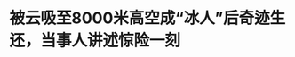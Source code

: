 <!DOCTYPE html>
<html lang="zh-CN">

<head>
    
<title>被云吸至8000米高空成“冰人”后奇迹生还，当事人讲述惊险一刻_腾讯新闻</title>
<meta name="keywords" content="滑翔伞,冰人,智协飞,对流云,北京,甘肃">
<meta name="description" content="央广网北京5月28日消息（总台记者柴世文 白杰戈 景明）据中央广播电视总台中国之声报道，一位滑翔伞爱好者被气流抬升到八千米高空，在低至零下40摄氏度的缺氧环境下死里逃生的经历，这两天通过网络视频和社交媒体广泛传播，备受关注。55岁的当事人彭先生昨晚接受总台记者专访，介绍了自己从遇险到脱险的过程。 彭先生脱险后...">
<meta name="author" content="腾讯网">
<meta name="copyright" content="Copyright 1998 - 2025 Tencent. All Rights Reserved">
<meta property="og:type" content="news" />

<meta property="og:title" content="被云吸至8000米高空成“冰人”后奇迹生还，当事人讲述惊险一刻_腾讯新闻" />
<meta property="og:description" content="央广网北京5月28日消息（总台记者柴世文 白杰戈 景明）据中央广播电视总台中国之声报道，一位滑翔伞爱好者被气流抬升到八千米高空，在低至零下40摄氏度的缺氧环境下死里逃生的经历，这两天通过网络视频和社交媒体广泛传播，备受关注。55岁的当事人彭先生昨晚接受总台记者专访，介绍了自己从遇险到脱险的过程。 彭先生脱险后..." />
<meta property="og:url" content="https://news.qq.com/rain/a/20250528A04GMZ00" />
<meta property="og:image" content="https://inews.gtimg.com/news_ls/OXcWp1svei2f7p6fV8qURViG_IvI3oKTgEINeeuDayfecAA_640330/0" />
<meta property="article:author" content="央广网" />
<meta property="article:published_time" content="2025-05-28 12:30:07" />
<meta property="category" content="social" />

<meta name="baidu-site-verification" content="jJeIJ5X7pP" />
    <meta charset="utf-8" />
<meta http-equiv="X-UA-Compatible" content="IE=Edge" />
<meta name="viewport" content="width=device-width, initial-scale=1, shrink-to-fit=no" />
<link rel="dns-prefetch" href="mat1.gtimg.com">
<link rel="dns-prefetch" href="i.news.qq.com">
<link rel="shortcut icon" href="https://mat1.gtimg.com/qqcdn/qqindex2021/favicon.ico">
<script nomodule="true" src="https://mat1.gtimg.com/qqcdn/qqindex2021/common-static/20240515201444/core3-37-1.min.js"></script>
<script>
  try {
    if (!window.IntersectionObserver) {
      var observerScript = document.createElement('script');
      observerScript.src = "https://mat1.gtimg.com/qqcdn/qqindex2021/common-static/20241024141058/intersection-observer-polyfill.js";
      document.head.appendChild(observerScript);
    }
  } catch (error) {}
</script>

<script>
  try {
    if (!Element.prototype.scrollTo) {
      var scrollScript = document.createElement('script');
      scrollScript.src = "https://mat1.gtimg.com/qqcdn/qqindex2021/common-static/20241025153001/scroll-behavior-polyfill.js";
      document.head.appendChild(scrollScript);
    }
  } catch (error) {}
</script>
<script>
  try {
    if ('scrollRestoration' in window.history) {
      window.history.scrollRestoration = 'manual';
    }
    window.isPcClient = Boolean(window.electron) && (
      window.navigator.userAgent.indexOf('pc-client') > 0 ||
      window.navigator.userAgent.indexOf('TencentNews') > 0
    );
  } catch {}
</script>
<script>
  try {
    if (window.isPcClient) {
      var bodyStyle = document.createElement('style');
      bodyStyle.innerText = 'body{ zoom: 0.95 }';
      document.head.appendChild(bodyStyle);
    }
  } catch {}
</script>
<script>
  window.DATA = {"url":"https://view.inews.qq.com/a/20250528A04GMZ00","article_id":"20250528A04GMZ00","article_type":"0","title":"被云吸至8000米高空成“冰人”后奇迹生还，当事人讲述惊险一刻","desc":"央广网北京5月28日消息（总台记者柴世文 白杰戈 景明）据中央广播电视总台中国之声报道，一位滑翔伞爱好者被气流抬升到八千米高空，在低至零下40摄氏度的缺氧环境下死里逃生的经历，这两天通过网络视频和社交媒体广泛传播，备受关注。55岁的当事人彭先生昨晚接受总台记者专访，介绍了自己从遇险到脱险的过程。 彭先生脱险后...","iNewsRecommendLevel":1,"abstract":"央广网北京5月28日消息（总台记者柴世文 白杰戈 景明）据中央广播电视总台中国之声报道，一位滑翔伞爱好者被气流抬升到八千米高空，在低至零下40摄氏度的缺氧环境下死里逃生的经历，这两天通过网络视频和社交媒体广泛传播，备受关注。55岁的当事人彭先生昨晚接受总台记者专访，介绍了自己从遇险到脱险的过程。 彭先生脱险后...","catalog1":"social","ad_channel_sign":"news","introduction":"","media":"央广网","media_id":"17871979","pubtime":"2025-05-28 12:30:07","comment_id":"8415579450","political":0,"cmsId":"20250528A04GMZ00","cms_id":"20250528A04GMZ00","closeAllAd":0,"closeAllFavorite":false,"originContent":{"directory":{"ai_list":null,"enable":2,"list":null},"key_points_show":["55岁的滑翔伞爱好者彭先生在甘肃祁连山地区被气流抬升到8000米高空，经历了低至零下40摄氏度的缺氧环境。","彭先生在被“吸”进云层后，努力控制滑翔伞朝着伙伴在对讲机里提示的北方飞，最终成功冲出云层。","由于此次飞行没有事先申报，彭先生所属地的航协正在跟进调查。","专家表示，彭先生当时遭遇上升气流进入对流云，云中的上升气流很强，运动员和飞机一般不会进入。","目前，彭先生身体状态平稳，除面部和几根手指因受冻感觉肿胀麻木外，无其他不适。"],"text":"\u003cdiv class=\"rich_media_content\"\u003e\u003c!--VIDEO_0--\u003e\u003cp type=\"desc\" style=\"color: rgb(136, 136, 136); font-size: 13px; line-height: 14px; margin-bottom: 22px; margin-top: 8px; text-align: center\"\u003e当事人讲述玩滑翔伞被“云吸”至8000米高空全程：想想很后怕\u003c/p\u003e\u003cp\u003e央广网北京5月28日消息（总台记者柴世文  白杰戈  景明）据中央广播电视总台中国之声报道，一位滑翔伞爱好者被气流抬升到八千米高空，在低至零下40摄氏度的缺氧环境下死里逃生的经历，这两天通过网络视频和社交媒体广泛传播，备受关注。55岁的当事人彭先生昨晚接受总台记者专访，介绍了自己从遇险到脱险的过程。\u003c/p\u003e\u003cp style=\"text-align: center\" data-exeditor-arbitrary-box=\"image-box\"\u003e\u003c!--IMG_0--\u003e\u003c/p\u003e\u003cp style=\"text-align: center\" class=\"qqnews_image_desc\"\u003e\u003cspan style=\"font-size: 14px\"\u003e\u003cspan style=\"color: rgb(102, 102, 102)\"\u003e彭先生脱险后接受总台记者专访\u003c/span\u003e\u003c/span\u003e\u003c/p\u003e\u003cp\u003e事发在5月24日星期六。彭先生介绍，当时自己原本在甘肃祁连山地区海拔3000米的训练场，想试试新添置的装备。\u003c/p\u003e\u003cp\u003e彭先生说：“刚买了一个二手的船袋，我回去修补了一下，挂上东西，准备试一下合适不合适。然后在地面上斗伞，斗了一会儿风突然增大了，就直接把我给提起来了。突然提一下虽然说心里一慌，但还是控制住了，看风有点大，就想尽快降落，但是没有成功。风还在持续增大，就把我提到山脊这个高度了，\u003cspan style=\"background-color: rgb(255, 255, 255)\"\u003e我看降不下去，\u003c/span\u003e就想顺风逃离这个地方，顺风方向飞了一段，风也没有减小的趋势，正好这边积云也开始形成，就被吸到云底了。到了云底就开始慌了，因为到云底以后上升非常快，我也知道这个云不能进，但是到那个位置了我也逃不出去。”\u003c!--MID_AD_0--\u003e\u003c!--EOP_0--\u003e\u003c/p\u003e\u003c!--MID_ARTICLE_AD_0--\u003e\u003c!--PARAGRAPH_0--\u003e\u003cp\u003e彭先生形容，自己是被“吸”进云里。\u003c!--SECURE_LINK_BEGIN_0--\u003e南京信息工程大学\u003c!--SECURE_LINK_END_0--\u003e教授、《大气科学学报》执行主编智协飞告诉中国之声，从大气科学的角度看，这是遭遇上升气流进入对流云。\u003c/p\u003e\u003cp\u003e智协飞说：“我认为应该是一股上升气流把他带上去了，因为春夏季强对流发展得比较旺盛。云中的上升气流应该是很强的。一般运动员不会往对流云里面去飞，那是很危险的。飞机一般也不会往里面飞的，碰到对流云会绕着飞。”\u003c/p\u003e\u003cp style=\"text-align: center\" data-exeditor-arbitrary-box=\"image-box\"\u003e\u003c!--IMG_1--\u003e\u003c/p\u003e\u003cp style=\"text-align: center\" class=\"qqnews_image_desc\"\u003e\u003cspan style=\"font-size: 14px\"\u003e\u003cspan style=\"color: rgb(102, 102, 102)\"\u003e彭先生被困云层，水汽在身上结冰\u003c/span\u003e\u003c/span\u003e\u003c/p\u003e\u003cp\u003e智协飞介绍，海拔8000多米的高度，在位于中纬度的祁连山地区还属于对流层的中上层，气温可能低至零下40摄氏度，空气稀薄。彭先生随身的视频记录显示，对流云里的水汽在他的脸上、身上和装备上结起一层冰霜。手套的拉链没有拉紧，他用冻僵的手努力控制滑翔伞，朝着伙伴在对讲机里提示的北方飞。\u003c!--MID_AD_1--\u003e\u003c!--EOP_1--\u003e\u003c/p\u003e\u003c!--MID_ARTICLE_AD_1--\u003e\u003c!--PARAGRAPH_1--\u003e\u003cp\u003e彭先生说：“在这个过程中，其实云里面还是比较乱的，很难完全保持在指南针指定的方向，但还是勉强沿着东北方向飞出来了。当一出云以后，我就知道获救了，特别兴奋，赶紧通报说我已经出云了。通报完以后，就是一路向东北方向飞到祁丰藏族乡的天生场降落了。”\u003c/p\u003e\u003cp style=\"text-align: center\" data-exeditor-arbitrary-box=\"image-box\"\u003e\u003c!--IMG_2--\u003e\u003c/p\u003e\u003cp style=\"text-align: center\" class=\"qqnews_image_desc\"\u003e\u003cspan style=\"font-size: 14px\"\u003e\u003cspan style=\"color: rgb(102, 102, 102)\"\u003e冲出云层的瞬间，彭先生振臂欢呼\u003c/span\u003e\u003c/span\u003e\u003c/p\u003e\u003cp\u003e回忆整个过程，彭先生说，自己原本只记得飞到7100米。\u003c/p\u003e\u003cp\u003e彭先生说：“一直向北直飞，精力一直集中在我的指南针上。这个过程中我看了一下，我的高度表显示的是海拔7100米。我一直以为我最高就飞到了7100米，等到回看轨迹才发现，我已经飞到了8500多米高了。但是我回想的时候记不起我从7000多米到8500米这一段时间是怎么度过的，就感觉好像这一段时间是失忆了。”\u003c!--MID_AD_2--\u003e\u003c!--EOP_2--\u003e\u003c/p\u003e\u003c!--MID_ARTICLE_AD_2--\u003e\u003c!--PARAGRAPH_2--\u003e\u003cp\u003e彭先生目前身体状态平稳，除面部和几根手指因受冻感觉肿胀麻木外，无其他不适。他形容，在云里自己最恐惧的不是升到最高的阶段，而是通过“拉螺旋”试图下降，纠正异常状态又“改出”失败的时候。\u003c/p\u003e\u003cp\u003e彭先生说：“前面全是白茫茫一片，完全是没有方向的。如果没有指南针，根本辨别不出来任何方向。自己感觉是保持直线，实际上一直在转圈。拉螺旋的时候不知道人是在伞的下面还是在伞的上面。拉完螺旋‘改出’失败，伞头冲下去的时候是我最恐惧的时候，现在想想还是挺后怕的。我暂时肯定先不飞了，以后会不会飞，还不太好说。”\u003c/p\u003e\u003cp style=\"text-align: center\" data-exeditor-arbitrary-box=\"image-box\"\u003e\u003c!--IMG_3--\u003e\u003c/p\u003e\u003cp style=\"text-align: center\" class=\"qqnews_image_desc\"\u003e\u003cspan style=\"font-size: 14px\"\u003e\u003cspan style=\"color: rgb(102, 102, 102)\"\u003e受访者供图\u003c/span\u003e\u003c/span\u003e\u003c/p\u003e\u003cp\u003e55岁的彭先生学滑翔伞4年半，目前持有B级证书。这是滑翔伞飞行者的5个级别中，从低到高的第二级，要求飞行时间不少于20个飞行日，最少飞行次数不少于40次。国家体育总局发布的《滑翔伞运动管理办法》还规定，滑翔伞飞行应当按照当地空中管制部门的要求申报飞行计划，批准后方可进行。组织者必须详细了解当日气象变化，严格掌握放飞气象条件，严禁在云、雾、降雨等不利气象条件下飞行。昨天下午，\u003c!--SECURE_LINK_BEGIN_1--\u003e中国航空运动协会\u003c!--SECURE_LINK_END_1--\u003e悬挂滑翔及滑翔伞委员会工作人员告诉中国之声，据了解彭先生的这次飞行没有事先申报。\u003c!--MID_AD_3--\u003e\u003c!--EOP_3--\u003e\u003c/p\u003e\u003c!--MID_ARTICLE_AD_3--\u003e\u003c!--PARAGRAPH_3--\u003e\u003cp\u003e工作人员说：“每一次放飞都是需要有申请和批准的。我们也是按照空管要求，包括每一个比赛，每天的飞行计划都必须报备，彭先生可能是个人行为没有进行报备，现在他所属地的航协现在正在跟进调查。”\u003c/p\u003e\u003cp\u003e27日晚，甘肃省航空运动协会副会长薛峰表示，初步调查认为，彭先生当时原本是在开展地面斗伞训练。\u003c/p\u003e\u003cp\u003e薛峰说：“虽然他已经获得了滑翔伞的B级证书，但是他仍然在嘉峪关这边进行了一个长期的地面斗伞、控伞训练。在地面把伞抖起来以后，借着小风顺势往前跑，来增加对滑翔伞控制的感觉，逐渐轻松地掌握和驾驭滑翔伞的转向、停止与加速。只要不飞离地就不用报备的。这个视频我看过了全程，现在回想起来我都胆战心惊。确实每个飞行员都不想经历这种被迫飞起来的感觉，真的是很恐怖。”\u003c!--MID_AD_4--\u003e\u003c!--EOP_4--\u003e\u003c/p\u003e\u003c!--MID_ARTICLE_AD_4--\u003e\u003c!--PARAGRAPH_4--\u003e\u003cdiv powered-by=\"qqnews_ex-editor\"\u003e\u003c/div\u003e\u003cstyle\u003e.rich_media_content{--news-tabel-th-night-color: #444444;--news-font-day-color: #333;--news-font-night-color: #d9d9d9;--news-bottom-distance: 22px}.rich_media_content p:not([data-exeditor-arbitrary-box=image-box]){letter-spacing:.5px;line-height:30px;margin-bottom:var(--news-bottom-distance);word-wrap:break-word}.rich_media_content{color:var(--news-font-day-color);font-size:18px}@media(prefers-color-scheme:dark){body:not([data-weui-theme=light]):not([dark-mode-disable=true]) .rich_media_content p:not([data-exeditor-arbitrary-box=image-box]){letter-spacing:.5px;line-height:30px;margin-bottom:var(--news-bottom-distance);word-wrap:break-word}body:not([data-weui-theme=light]):not([dark-mode-disable=true]) .rich_media_content{color:var(--news-font-night-color)}}.data_color_scheme_dark .rich_media_content p:not([data-exeditor-arbitrary-box=image-box]){letter-spacing:.5px;line-height:30px;margin-bottom:var(--news-bottom-distance);word-wrap:break-word}.data_color_scheme_dark .rich_media_content{color:var(--news-font-night-color)}.data_color_scheme_dark .rich_media_content{font-size:18px}.rich_media_content p[data-exeditor-arbitrary-box=image-box]{margin-bottom:11px}.rich_media_content\u003ediv:not(.qnt-video),.rich_media_content\u003esection{margin-bottom:var(--news-bottom-distance)}.rich_media_content hr{margin-bottom:var(--news-bottom-distance)}.rich_media_content .link_list{margin:0;margin-top:20px;min-height:0!important}.rich_media_content blockquote{background:#f9f9f9;border-left:6px solid #ccc;margin:1.5em 10px;padding:.5em 10px}.rich_media_content blockquote p{margin-bottom:0!important}.data_color_scheme_dark .rich_media_content blockquote{background:#323232}@media(prefers-color-scheme:dark){body:not([data-weui-theme=light]):not([dark-mode-disable=true]) .rich_media_content blockquote{background:#323232}}.rich_media_content ol[data-ex-list]{--ol-start: 1;--ol-list-style-type: decimal;list-style-type:none;counter-reset:olCounter calc(var(--ol-start,1) - 1);position:relative}.rich_media_content ol[data-ex-list]\u003eli\u003e:first-child::before{content:counter(olCounter,var(--ol-list-style-type)) '. ';counter-increment:olCounter;font-variant-numeric:tabular-nums;display:inline-block}.rich_media_content ul[data-ex-list]{--ul-list-style-type: circle;list-style-type:none;position:relative}.rich_media_content ul[data-ex-list].nonUnicode-list-style-type\u003eli\u003e:first-child::before{content:var(--ul-list-style-type) ' ';font-variant-numeric:tabular-nums;display:inline-block;transform:scale(0.5)}.rich_media_content ul[data-ex-list].unicode-list-style-type\u003eli\u003e:first-child::before{content:var(--ul-list-style-type) ' ';font-variant-numeric:tabular-nums;display:inline-block;transform:scale(0.8)}.rich_media_content ol:not([data-ex-list]){padding-left:revert}.rich_media_content ul:not([data-ex-list]){padding-left:revert}.rich_media_content table{display:table;border-collapse:collapse;margin-bottom:var(--news-bottom-distance)}.rich_media_content table th,.rich_media_content table td{word-wrap:break-word;border:1px solid #ddd;white-space:nowrap;padding:2px 5px}.rich_media_content table th{font-weight:700;background-color:#f0f0f0;text-align:left}.rich_media_content table p{margin-bottom:0!important}.data_color_scheme_dark .rich_media_content table th{background:var(--news-tabel-th-night-color)}@media(prefers-color-scheme:dark){body:not([data-weui-theme=light]):not([dark-mode-disable=true]) .rich_media_content table th{background:var(--news-tabel-th-night-color)}}.rich_media_content .qqnews_image_desc,.rich_media_content p[type=om-image-desc]{line-height:20px!important;text-align:center!important;font-size:14px!important;color:#666!important}.rich_media_content div[data-exeditor-arbitrary-box=wrap]:not([data-exeditor-arbitrary-box-special-style]){max-width:100%}.rich_media_content .qqnews-content{--wmfont: 0;--wmcolor: transparent;font-size:var(--wmfont);color:var(--wmcolor);line-height:var(--wmfont)!important;margin-bottom:var(--wmfont)!important}.rich_media_content .qqnews_sign_emphasis{background:#f7f7f7}.rich_media_content .qqnews_sign_emphasis ol{word-wrap:break-word;border:none;color:#5c5c5c;line-height:28px;list-style:none;margin:14px 0 6px;padding:16px 15px 4px}.rich_media_content .qqnews_sign_emphasis p{margin-bottom:12px!important}.rich_media_content .qqnews_sign_emphasis ol\u003eli\u003ep{padding-left:30px}.rich_media_content .qqnews_sign_emphasis ol\u003eli{list-style:none}.rich_media_content .qqnews_sign_emphasis ol\u003eli\u003ep:first-child::before{margin-left:-30px;content:counter(olCounter,decimal) ''!important;counter-increment:olCounter!important;font-variant-numeric:tabular-nums!important;background:#37f;border-radius:2px;color:#fff;font-size:15px;font-style:normal;text-align:center;line-height:18px;width:18px;height:18px;margin-right:12px;position:relative;top:-1px}.data_color_scheme_dark .rich_media_content .qqnews_sign_emphasis{background:#262626}.data_color_scheme_dark .rich_media_content .qqnews_sign_emphasis ol\u003eli\u003ep{color:#a9a9a9}@media(prefers-color-scheme:dark){body:not([data-weui-theme=light]):not([dark-mode-disable=true]) .rich_media_content .qqnews_sign_emphasis{background:#262626}body:not([data-weui-theme=light]):not([dark-mode-disable=true]) .rich_media_content .qqnews_sign_emphasis ol\u003eli\u003ep{color:#a9a9a9}}.rich_media_content h1,.rich_media_content h2,.rich_media_content h3,.rich_media_content h4,.rich_media_content h5,.rich_media_content h6{margin-bottom:var(--news-bottom-distance);font-weight:700}.rich_media_content h1{font-size:20px}.rich_media_content h2,.rich_media_content h3{font-size:19px}.rich_media_content h4,.rich_media_content h5,.rich_media_content h6{font-size:18px}.rich_media_content li:empty{display:none}.rich_media_content ul,.rich_media_content ol{margin-bottom:var(--news-bottom-distance)}.rich_media_content div\u003ep:only-child{margin-bottom:0!important}.rich_media_content .cms-cke-widget-title-wrap p{margin-bottom:0!important}\u003c/style\u003e\u003c/div\u003e","version":"v2"},"originAttribute":{"IMG_0":{"bigOrigUrl":"https://inews.gtimg.com/om_bt/Ot0f881VvAVQwTEI5_eEkhUf8Bl_tSwWvJjeSRLFNTceUAA/0","compressUrl":"https://inews.gtimg.com/om_bt/Ot0f881VvAVQwTEI5_eEkhUf8Bl_tSwWvJjeSRLFNTceUAA/641","desc":"","fullPic":"1","height":361,"imgurl0":"https://inews.gtimg.com/om_bt/Ot0f881VvAVQwTEI5_eEkhUf8Bl_tSwWvJjeSRLFNTceUAA/0","imgurl1000":"https://inews.gtimg.com/om_bt/Ot0f881VvAVQwTEI5_eEkhUf8Bl_tSwWvJjeSRLFNTceUAA/1000","islong":0,"origUrl":"https://inews.gtimg.com/om_bt/Ot0f881VvAVQwTEI5_eEkhUf8Bl_tSwWvJjeSRLFNTceUAA/641","size":458,"style":"display: inline-block; max-width: 100%; width: 960px","thumb":"https://inews.gtimg.com/om_bt/Ot0f881VvAVQwTEI5_eEkhUf8Bl_tSwWvJjeSRLFNTceUAA_181x181s/0","url":"https://inews.gtimg.com/om_bt/Ot0f881VvAVQwTEI5_eEkhUf8Bl_tSwWvJjeSRLFNTceUAA/641","width":641},"IMG_1":{"bigOrigUrl":"https://inews.gtimg.com/om_bt/OSZTToVyweiEGklBGz1qIZVzL7Yx9mmRXbvXJg6QpZHKcAA/0","compressUrl":"https://inews.gtimg.com/om_bt/OSZTToVyweiEGklBGz1qIZVzL7Yx9mmRXbvXJg6QpZHKcAA/641","desc":"","fullPic":"1","height":354,"imgurl0":"https://inews.gtimg.com/om_bt/OSZTToVyweiEGklBGz1qIZVzL7Yx9mmRXbvXJg6QpZHKcAA/0","imgurl1000":"https://inews.gtimg.com/om_bt/OSZTToVyweiEGklBGz1qIZVzL7Yx9mmRXbvXJg6QpZHKcAA/1000","islong":0,"origUrl":"https://inews.gtimg.com/om_bt/OSZTToVyweiEGklBGz1qIZVzL7Yx9mmRXbvXJg6QpZHKcAA/1000","size":1280,"style":"display: inline-block; max-width: 100%; width: 960px","thumb":"https://inews.gtimg.com/om_bt/OSZTToVyweiEGklBGz1qIZVzL7Yx9mmRXbvXJg6QpZHKcAA_181x181s/0","url":"https://inews.gtimg.com/om_bt/OSZTToVyweiEGklBGz1qIZVzL7Yx9mmRXbvXJg6QpZHKcAA/641","width":641},"IMG_2":{"bigOrigUrl":"https://inews.gtimg.com/om_bt/OFVlgJHYlXJ0BTvL_ql7ltTvE1QSwjv1gD-XbYgnbRTcAAA/0","compressUrl":"https://inews.gtimg.com/om_bt/OFVlgJHYlXJ0BTvL_ql7ltTvE1QSwjv1gD-XbYgnbRTcAAA/641","desc":"","fullPic":"1","height":353,"imgurl0":"https://inews.gtimg.com/om_bt/OFVlgJHYlXJ0BTvL_ql7ltTvE1QSwjv1gD-XbYgnbRTcAAA/0","imgurl1000":"https://inews.gtimg.com/om_bt/OFVlgJHYlXJ0BTvL_ql7ltTvE1QSwjv1gD-XbYgnbRTcAAA/1000","islong":0,"origUrl":"https://inews.gtimg.com/om_bt/OFVlgJHYlXJ0BTvL_ql7ltTvE1QSwjv1gD-XbYgnbRTcAAA/1000","size":1941,"style":"display: inline-block; max-width: 100%; width: 960px","thumb":"https://inews.gtimg.com/om_bt/OFVlgJHYlXJ0BTvL_ql7ltTvE1QSwjv1gD-XbYgnbRTcAAA_181x181s/0","url":"https://inews.gtimg.com/om_bt/OFVlgJHYlXJ0BTvL_ql7ltTvE1QSwjv1gD-XbYgnbRTcAAA/641","width":641},"IMG_3":{"bigOrigUrl":"https://inews.gtimg.com/om_bt/O1L9v-xOutwQkZ4DXJ0TVthu6EYJ3bv7ERPaPBasEyt30AA/0","compressUrl":"https://inews.gtimg.com/om_bt/O1L9v-xOutwQkZ4DXJ0TVthu6EYJ3bv7ERPaPBasEyt30AA/641","desc":"","fullPic":"1","height":358,"imgurl0":"https://inews.gtimg.com/om_bt/O1L9v-xOutwQkZ4DXJ0TVthu6EYJ3bv7ERPaPBasEyt30AA/0","imgurl1000":"https://inews.gtimg.com/om_bt/O1L9v-xOutwQkZ4DXJ0TVthu6EYJ3bv7ERPaPBasEyt30AA/1000","islong":0,"origUrl":"https://inews.gtimg.com/om_bt/O1L9v-xOutwQkZ4DXJ0TVthu6EYJ3bv7ERPaPBasEyt30AA/1000","size":1281,"style":"display: inline-block; max-width: 100%; width: 960px","thumb":"https://inews.gtimg.com/om_bt/O1L9v-xOutwQkZ4DXJ0TVthu6EYJ3bv7ERPaPBasEyt30AA_181x181s/0","url":"https://inews.gtimg.com/om_bt/O1L9v-xOutwQkZ4DXJ0TVthu6EYJ3bv7ERPaPBasEyt30AA/641","width":641},"VIDEO_0":{"asDownloader":"","asSensitiveNormal":"","aspect":"0.56","card":{"chlid":"17865481","chlname":"海客见闻","desc":"聆听世界声音，触摸新鲜事件\n海外网传媒有限公司","icon":"https://inews.gtimg.com/om_ls/OpGFHTqWqxR34PQV50MgCudQmC4mYGpGWBQhicz4S6cYYAA_200200/0","msgEntry":1,"uin":"ec5e04c29956357ead182ba25e683a978b","update_frequency":"0","vip_desc":"人民日报海外网旗下账号","vip_icon_night":"http://inews.gtimg.com/newsapp_ls/0/14876049528/0","vip_place":"left","vip_type":"30013","vip_icon":"http://inews.gtimg.com/newsapp_ls/0/14876049251/0","vip_type_new":"30013","suid":"8QMc1nda64Ucvzva","liveInfo":{},"cpLevel":1},"desc":"","duration":"01:06","height":360,"id":"20250528V059ZP00","img":"https://puui.qpic.cn/vpic_cover/m3091b9a6gl/m3091b9a6gl_hz.jpg/0","jumpword":"","playmode":1,"playurl":"http://inews.qq.com/webVideo?vid=m3091b9a6gl\u0026img=https%3A%2F%2Fpuui.qpic.cn%2Fvpic_cover%2Fm3091b9a6gl%2Fm3091b9a6gl_hz.jpg%2F0\u0026appver=16.7.1_qqcom_7.2.40","screenType":-1,"style":"","title":"当事人讲述玩滑翔伞被“云吸”至8000米高空全程：想想很后怕","vid":"m3091b9a6gl","videosourcetype":1,"width":640}},"selfDeclare":{},"userAddress":"北京","card":{"chlid":"17871979","chlname":"央广网","desc":"讲好中国故事 传播中国声音","icon":"http://inews.gtimg.com/newsapp_ls/0/15494287307_200200/0","msgEntry":1,"uin":"eccd9327671f29495216141b98d5d50735","update_frequency":"0","vip_desc":"央广网官方账号","vip_icon_night":"https://inews.gtimg.com/newsapp_bt/0/1128171011183_4151/0","vip_place":"left","vip_type":"20006","vip_icon":"https://inews.gtimg.com/newsapp_bt/0/1128164013310_1586/0","vip_type_new":"20006","suid":"8QMc2HxU7oAVuTfd","liveInfo":{"roomID":"1449673068","roomStatus":"2","cms_id":"RLV2025051006319400","article_type":"102"},"cpLevel":1},"interationCount":{"like":35,"collect":18,"share":48},"payment_info":{},"article_is_pay":false,"payment_column_info_v1":{"is_column_pay":false,"read_count_all":0},"tag_info_item":null,"contentWordsNum":1720,"extraProperty":{"FeedbackDetailDisableInsert":1,"zanSkinType":""},"relateWelfare":{},"aiSwitch":true,"isOversize":false,"videoArr":[]};
</script>
<script>
  window.channelInfo = {"channelConfig":{"channelNav":[{"_auto_id":"1","active_alien_img":"","alien_img":"","channel_id":"news_news_home","is_local":"0","link":"https://www.qq.com","name_cn":"首页","name_en":"home"},{"_auto_id":"2","active_alien_img":"","alien_img":"","channel_id":"news_news_top","is_local":"0","link":"","name_cn":"要闻","name_en":"news"},{"_auto_id":"4","active_alien_img":"","alien_img":"","channel_id":"news_news_bj","is_local":"1","link":"","name_cn":"北京","name_en":"bj"},{"_auto_id":"5","active_alien_img":"","alien_img":"","channel_id":"news_news_finance","is_local":"0","link":"","name_cn":"财经","name_en":"finance"},{"_auto_id":"6","active_alien_img":"","alien_img":"","channel_id":"news_news_tech","is_local":"0","link":"","name_cn":"科技","name_en":"tech"},{"_auto_id":"7","active_alien_img":"","alien_img":"","channel_id":"tv","is_local":"0","link":"https://v.qq.com/channel/tv/?ptag=qqnews","name_cn":"电视剧","name_en":"tv"},{"_auto_id":"8","active_alien_img":"","alien_img":"","channel_id":"news_news_qa","is_local":"0","link":"","name_cn":"热问","name_en":"qa"},{"_auto_id":"9","active_alien_img":"","alien_img":"","channel_id":"news_news_ent","is_local":"0","link":"","name_cn":"娱乐","name_en":"ent"},{"_auto_id":"10","active_alien_img":"","alien_img":"","channel_id":"variety","is_local":"0","link":"https://v.qq.com/channel/variety/?ptag=qqnews","name_cn":"综艺","name_en":"variety"},{"_auto_id":"11","active_alien_img":"","alien_img":"","channel_id":"news_news_sports","is_local":"0","link":"","name_cn":"体育","name_en":"sports"},{"_auto_id":"13","active_alien_img":"","alien_img":"","channel_id":"news_news_nba","is_local":"0","link":"","name_cn":"NBA","name_en":"nba"},{"_auto_id":"14","active_alien_img":"","alien_img":"","channel_id":"news_news_world","is_local":"0","link":"","name_cn":"国际","name_en":"world"},{"_auto_id":"15","active_alien_img":"","alien_img":"","channel_id":"news_news_mil","is_local":"0","link":"","name_cn":"军事","name_en":"milite"},{"_auto_id":"16","active_alien_img":"","alien_img":"","channel_id":"news_news_auto","is_local":"0","link":"","name_cn":"汽车","name_en":"auto"},{"_auto_id":"17","active_alien_img":"","alien_img":"","channel_id":"news_news_house","is_local":"0","link":"","name_cn":"房产","name_en":"house"},{"_auto_id":"18","active_alien_img":"","alien_img":"","channel_id":"news_news_edu","is_local":"0","link":"","name_cn":"教育","name_en":"edu"},{"_auto_id":"19","active_alien_img":"","alien_img":"","channel_id":"news_news_antip","is_local":"0","link":"","name_cn":"健康","name_en":"health"},{"_auto_id":"20","active_alien_img":"","alien_img":"","channel_id":"news_news_video","is_local":"0","link":"","name_cn":"视频","name_en":"video"},{"_auto_id":"21","active_alien_img":"","alien_img":"","channel_id":"news_news_game","is_local":"0","link":"","name_cn":"游戏","name_en":"games"},{"_auto_id":"22","active_alien_img":"","alien_img":"","channel_id":"news_news_nchupin","is_local":"0","link":"","name_cn":"眼界","name_en":"chupin"},{"_auto_id":"24","active_alien_img":"","alien_img":"","channel_id":"news_news_football","is_local":"0","link":"","name_cn":"足球","name_en":"football"},{"_auto_id":"25","active_alien_img":"","alien_img":"","channel_id":"news_news_kepu","is_local":"0","link":"","name_cn":"科学","name_en":"kepu"},{"_auto_id":"26","active_alien_img":"","alien_img":"","channel_id":"news_news_digi","is_local":"0","link":"","name_cn":"数码","name_en":"digi"},{"_auto_id":"28","active_alien_img":"","alien_img":"","channel_id":"ymzx","is_local":"0","link":"https://gamer.qq.com/v2/cloudgame/game/96897?ichannel=txxwpc0Ftxxwpc1","name_cn":"元梦之星","name_en":"news_news_ymzx"},{"_auto_id":"31","active_alien_img":"","alien_img":"","channel_id":"movie","is_local":"0","link":"https://v.qq.com/channel/movie/?ptag=qqnews","name_cn":"电影","name_en":"movie"},{"_auto_id":"32","active_alien_img":"","alien_img":"","channel_id":"news_news_esport","is_local":"0","link":"","name_cn":"电竞","name_en":"esport"},{"_auto_id":"34","active_alien_img":"","alien_img":"","channel_id":"news_news_history","is_local":"0","link":"","name_cn":"历史","name_en":"history"},{"_auto_id":"35","active_alien_img":"","alien_img":"","channel_id":"news_news_baby","is_local":"0","link":"","name_cn":"育儿","name_en":"baby"},{"_auto_id":"36","active_alien_img":"","alien_img":"","channel_id":"hbjy","is_local":"0","link":"https://gp.qq.com/act/a20250421mnqlx/news.shtml","name_cn":"和平精英","name_en":"news_news_hbjy"},{"_auto_id":"37","active_alien_img":"","alien_img":"","channel_id":"cloud_gamer","is_local":"0","link":"https://gamer.qq.com/?ichannel=txxwpc0Ftxxwpc1","name_cn":"云游戏","name_en":"cloud_gamer"},{"_auto_id":"38","active_alien_img":"","alien_img":"","channel_id":"news_news_lic","is_local":"0","link":"","name_cn":"理财","name_en":"finance_licai"},{"_auto_id":"39","active_alien_img":"","alien_img":"","channel_id":"news_news_istock","is_local":"0","link":"","name_cn":"股票","name_en":"finance_stock"},{"_auto_id":"40","active_alien_img":"","alien_img":"","channel_id":"ren_min_shi_pin","is_local":"0","link":"https://news.qq.com/omn/author/8QMd3Hld74cbujbY?tab=om_video","name_cn":"人民视频","name_en":"ren_min_shi_pin"},{"_auto_id":"41","active_alien_img":"","alien_img":"","channel_id":"news_news_weather","is_local":"0","link":"https://tianqi.qq.com/index.htm","name_cn":"天气","name_en":"weather"}]}};
</script>
<script>
  window.articleConfig = {"rightConfig":[{"_auto_id":"1","category_key":"default","modules":"{\"moduleList\":[{\"title\":\"作者其他文章\",\"id\":\"user_article\"},{\"title\":\"精选视频\",\"id\":\"video_album\",\"videoType\":\"tag\",\"videoId\":\"aUepxrtchGM=\",\"isSticky\":0},{\"title\":\"下载条\",\"id\":\"download_banner\",\"isSticky\":1},{\"title\":\"热点榜\",\"id\":\"hot_rank_list\",\"isSticky\":1},{\"title\":\"广告推广\",\"id\":\"ssp_ad_module\",\"category\":\"ad_ssp\",\"loid\":\"109\",\"isSticky\":1},{\"title\":\"广告推广位\",\"id\":\"c2s_ad_module\",\"category\":\"right_c2s\",\"path\":\"QQcom_all_Rectangle-1|QQcom_all_Rectangle-2|QQcom_all_Rectangle-3\",\"isSticky\":1}]}"},{"_auto_id":"2","category_key":"ent","modules":"{\"moduleList\":[{\"title\":\"作者其他文章\",\"id\":\"user_article\"},{\"title\":\"精选视频\",\"id\":\"video_album\",\"videoType\":\"tag\",\"videoId\":\"aUepxrtchGM=\"},{\"title\":\"下载条\",\"id\":\"download_banner\",\"isSticky\":1},{\"title\":\"热点榜\",\"id\":\"hot_rank_list\",\"isSticky\":1},{\"title\":\"广告推广\",\"id\":\"ssp_ad_module\",\"category\":\"ad_ssp\",\"loid\":\"109\",\"isSticky\":1},{\"title\":\"广告推广\",\"id\":\"ssp_ad_module\",\"category\":\"ad_ssp\",\"loid\":\"117\",\"isSticky\":1}]}"},{"_auto_id":"3","category_key":"game","modules":"{\"moduleList\":[{\"title\":\"作者其他文章\",\"id\":\"user_article\"},{\"title\":\"精选视频\",\"id\":\"video_album\",\"videoType\":\"tag\",\"videoId\":\"aUepxrtchGM=\"},{\"title\":\"热门游戏\",\"id\":\"recommend_game\",\"isSticky\":0},{\"title\":\"下载条\",\"id\":\"download_banner\",\"isSticky\":1},{\"title\":\"热点榜\",\"id\":\"hot_rank_list\",\"isSticky\":1},{\"title\":\"广告推广\",\"id\":\"ssp_ad_module\",\"category\":\"ad_ssp\",\"loid\":\"109\",\"isSticky\":1},{\"title\":\"广告推广位\",\"id\":\"c2s_ad_module\",\"category\":\"right_c2s\",\"path\":\"QQcom_all_Rectangle-1|QQcom_all_Rectangle-2|QQcom_all_Rectangle-3\",\"isSticky\":1}]}"},{"_auto_id":"4","category_key":"tech","modules":"{\"moduleList\":[{\"title\":\"作者其他文章\",\"id\":\"user_article\"},{\"title\":\"精选视频\",\"id\":\"video_album\",\"videoType\":\"tag\",\"videoId\":\"aUepxrtchGM=\"},{\"title\":\"下载条\",\"id\":\"download_banner\",\"isSticky\":1},{\"title\":\"热点榜\",\"id\":\"hot_rank_list\",\"isSticky\":1},{\"title\":\"广告推广\",\"id\":\"ssp_ad_module\",\"category\":\"ad_ssp\",\"loid\":\"109\",\"isSticky\":1},{\"title\":\"广告推广位\",\"id\":\"c2s_ad_module\",\"category\":\"right_c2s\",\"path\":\"QQcom_all_Rectangle-1|QQcom_all_Rectangle-2|QQcom_all_Rectangle-3\",\"isSticky\":1}]}"},{"_auto_id":"5","category_key":"finance","modules":"{\"moduleList\":[{\"title\":\"作者其他文章\",\"id\":\"user_article\"},{\"title\":\"精选视频\",\"id\":\"video_album\",\"videoType\":\"tag\",\"videoId\":\"aUepxrtchGM=\"},{\"title\":\"下载条\",\"id\":\"download_banner\",\"isSticky\":1},{\"title\":\"热点榜\",\"id\":\"hot_rank_list\",\"isSticky\":1},{\"title\":\"广告推广\",\"id\":\"ssp_ad_module\",\"category\":\"ad_ssp\",\"loid\":\"109\",\"isSticky\":1},{\"title\":\"广告推广位\",\"id\":\"c2s_ad_module\",\"category\":\"right_c2s\",\"path\":\"QQcom_all_Rectangle-1|QQcom_all_Rectangle-2|QQcom_all_Rectangle-3\",\"isSticky\":1}]}"},{"_auto_id":"6","category_key":"news","modules":"{\"moduleList\":[{\"title\":\"作者其他文章\",\"id\":\"user_article\"},{\"title\":\"精选视频\",\"id\":\"video_album\",\"videoType\":\"tag\",\"videoId\":\"aUepxrtchGM=\"},{\"title\":\"下载条\",\"id\":\"download_banner\",\"isSticky\":1},{\"title\":\"热点榜\",\"id\":\"hot_rank_list\",\"isSticky\":1},{\"title\":\"广告推广\",\"id\":\"ssp_ad_module\",\"category\":\"ad_ssp\",\"loid\":\"109\",\"isSticky\":1},{\"title\":\"广告推广位\",\"id\":\"c2s_ad_module\",\"category\":\"right_c2s\",\"path\":\"QQcom_all_Rectangle-1|QQcom_all_Rectangle-2|QQcom_all_Rectangle-3\",\"isSticky\":1}]}"},{"_auto_id":"7","category_key":"fashion","modules":"{\"moduleList\":[{\"title\":\"作者其他文章\",\"id\":\"user_article\"},{\"title\":\"精选视频\",\"id\":\"video_album\",\"videoType\":\"tag\",\"videoId\":\"aUepxrtchGM=\"},{\"title\":\"下载条\",\"id\":\"download_banner\",\"isSticky\":1},{\"title\":\"热点榜\",\"id\":\"hot_rank_list\",\"isSticky\":1},{\"title\":\"广告推广\",\"id\":\"ssp_ad_module\",\"category\":\"ad_ssp\",\"loid\":\"109\",\"isSticky\":1},{\"title\":\"广告推广位\",\"id\":\"c2s_ad_module\",\"category\":\"right_c2s\",\"path\":\"QQcom_all_Rectangle-1|QQcom_all_Rectangle-2|QQcom_all_Rectangle-3\",\"isSticky\":1}]}"},{"_auto_id":"8","category_key":"sports","modules":"{\"moduleList\":[{\"title\":\"作者其他文章\",\"id\":\"user_article\"},{\"title\":\"精选视频\",\"id\":\"video_album\",\"videoType\":\"tag\",\"videoId\":\"aUepxrtchGM=\"},{\"title\":\"下载条\",\"id\":\"download_banner\",\"isSticky\":1},{\"title\":\"热点榜\",\"id\":\"hot_rank_list\",\"isSticky\":1},{\"title\":\"广告推广\",\"id\":\"ssp_ad_module\",\"category\":\"ad_ssp\",\"loid\":\"109\",\"isSticky\":1},{\"title\":\"广告推广位\",\"id\":\"c2s_ad_module\",\"category\":\"right_c2s\",\"path\":\"QQcom_all_Rectangle-1|QQcom_all_Rectangle-2|QQcom_all_Rectangle-3\",\"isSticky\":1}]}"},{"_auto_id":"9","category_key":"health","modules":"{\"moduleList\":[{\"title\":\"作者其他文章\",\"id\":\"user_article\"},{\"title\":\"精选视频\",\"id\":\"video_album\",\"videoType\":\"tag\",\"videoId\":\"aUepxrtchGM=\"},{\"title\":\"下载条\",\"id\":\"download_banner\",\"isSticky\":1},{\"title\":\"热点榜\",\"id\":\"hot_rank_list\",\"isSticky\":1},{\"title\":\"广告推广\",\"id\":\"ssp_ad_module\",\"category\":\"ad_ssp\",\"loid\":\"109\",\"isSticky\":1},{\"title\":\"广告推广位\",\"id\":\"c2s_ad_module\",\"category\":\"right_c2s\",\"path\":\"QQcom_all_Rectangle-1|QQcom_all_Rectangle-2|QQcom_all_Rectangle-3\",\"isSticky\":1}]}"},{"_auto_id":"10","category_key":"nba","modules":"{\"moduleList\":[{\"title\":\"作者其他文章\",\"id\":\"user_article\"},{\"title\":\"精选视频\",\"id\":\"video_album\",\"videoType\":\"tag\",\"videoId\":\"aUepxrtchGM=\"},{\"title\":\"下载条\",\"id\":\"download_banner\",\"isSticky\":1},{\"title\":\"热点榜\",\"id\":\"hot_rank_list\",\"isSticky\":1},{\"title\":\"广告推广\",\"id\":\"ssp_ad_module\",\"category\":\"ad_ssp\",\"loid\":\"109\",\"isSticky\":1},{\"title\":\"广告推广位\",\"id\":\"c2s_ad_module\",\"category\":\"right_c2s\",\"path\":\"QQcom_all_Rectangle-1|QQcom_all_Rectangle-2|QQcom_all_Rectangle-3\",\"isSticky\":1}]}"},{"_auto_id":"11","category_key":"edu","modules":"{\"moduleList\":[{\"title\":\"作者其他文章\",\"id\":\"user_article\"},{\"title\":\"精选视频\",\"id\":\"video_album\",\"videoType\":\"tag\",\"videoId\":\"aUWpxLNdg2c=\"},{\"title\":\"下载条\",\"id\":\"download_banner\",\"isSticky\":1},{\"title\":\"热点榜\",\"id\":\"hot_rank_list\",\"isSticky\":1},{\"title\":\"广告推广\",\"id\":\"ssp_ad_module\",\"category\":\"ad_ssp\",\"loid\":\"109\",\"isSticky\":1},{\"title\":\"广告推广位\",\"id\":\"c2s_ad_module\",\"category\":\"right_c2s\",\"path\":\"QQcom_all_Rectangle-1|QQcom_all_Rectangle-2|QQcom_all_Rectangle-3\",\"isSticky\":1}]}"},{"_auto_id":"12","category_key":"ad","modules":"{\"moduleList\":[{\"title\":\"广告推广\",\"id\":\"ssp_ad_module\",\"category\":\"ad_ssp\",\"loid\":\"109\",\"isSticky\":1},{\"title\":\"广告推广位\",\"id\":\"c2s_ad_module\",\"category\":\"right_c2s\",\"path\":\"QQcom_all_Rectangle-1|QQcom_all_Rectangle-2|QQcom_all_Rectangle-3\",\"isSticky\":1}]}"}],"tonglanAdConfig":[{"_auto_id":"1","modules":"{\"moduleList\":[{\"title\":\"广告推广位\",\"id\":\"top\",\"category\":\"top_c2s\",\"path\":\"QQcom_all_Width1-1\"},{\"title\":\"广告推广位\",\"id\":\"bottom\",\"category\":\"bottom_c2s\",\"path\":\"QQcom_all_Width1-2\"}]}"}],"bottomConfig":[],"videoAdConfig":[{"_auto_id":"1","normal_time":"10","switch":"1","video_count":"0","video_time":"0"}],"rightGameConfig":[{"_auto_id":"2","desc":"连续登录送游戏钻石，群雄共聚称霸沙城","icon":"https://inews.gtimg.com/newsapp_bt/0/0627161037914_3816/0","link":"https://s.iwan.qq.com/opengame/tenvideo/index.html?hidestatusbar=1&hidetitlebar=1&immersive=1&syswebview=1&landscape=1&gameid=49085&url=https%3A%2F%2Fgz-file.91ninthpalace.com%2Fwzzx%2Findex_tencent_iwan.html%20&ref_ele=90015","name":"王者之心2"},{"_auto_id":"3","desc":"上线送VIP！万人同屏横扫沙城","icon":"https://inews.gtimg.com/newsapp_bt/0/0627155752146_4584/0","link":"https://s.iwan.qq.com/opengame/tenvideo/index.html?hidestatusbar=1&hidetitlebar=1&immersive=1&landscape=1&syswebview=1&gameid=47203&url=https%3A%2F%2Fcqss2login.bigrnet.com%2Fiwan%2Fh5%2Fplay%2Floading&ref_ele=90015","name":"传奇盛世"},{"_auto_id":"4","desc":"超高爆率，经典玩法","icon":"https://inews.gtimg.com/newsapp_bt/0/0627160641137_9103/0","link":"https://s.iwan.qq.com/opengame/tenvideo/index.html?hidestatusbar=1&hidetitlebar=1&immersive=1&syswebview=1&gameid=43803&url=https%3A%2F%2Fsdk.mxzgame.com%2FGames%2Fportal%2F108337%2FTXVApp&ref_ele=90015","name":"新不良人"},{"_auto_id":"6","desc":"超多福利登录即领，海量游戏任你畅玩","icon":"https://inews.gtimg.com/newsapp_bt/0/111315495935_3595/0","link":"https://dldir3.qq.com/minigamefile/webdownloads/QQGameMini_silent_1002020001_cid0.exe","name":"QQ游戏大厅"},{"_auto_id":"7","desc":"纯正经典玩法，欢乐挑战赛火热来袭","icon":"https://inews.gtimg.com/newsapp_bt/0/070918050891_4971/0","link":"https://minigame.qq.com/h5game_frame_test/?appid=200904&ifid=1502020001","name":"欢乐斗地主"},{"_auto_id":"8","desc":"新服大放送，享赚你就来","icon":"https://inews.gtimg.com/newsapp_bt/0/0627154608860_7318/0","link":"https://s.iwan.qq.com/opengame/tenvideo/index.html?hidestatusbar=1&hidetitlebar=1&immersive=1&syswebview=1&landscape=1&gameid=43403&url=https%3A%2F%2Flogin-wxxyx2-bzsc.jikewan.com%2Fgame%2Fcqtxvideo.html&ref_ele=90015","name":"百战沙城"},{"_auto_id":"9","desc":"全新极速版本爽玩！送新武魂转换卡","icon":"https://inews.gtimg.com/newsapp_bt/0/1016115936984_7153/0","link":"https://s.iwan.qq.com/opengame/tenvideo/index.html?hidestatusbar=1&hidetitlebar=1&immersive=1&syswebview=1&gameid=51477&url=https%3A%2F%2Fh5sdk.cdqcwl.com%2Fsdk%2Ftxaiwandefault%2Fce43a6806214ed5b3e2227ca7e99e27a%2F2231&ref_ele=90015","name":"斗罗大陆"},{"_auto_id":"10","desc":"原汁原味，正版授权","icon":"https://inews.gtimg.com/newsapp_bt/0/0627160844946_1794/0","link":"https://s.iwan.qq.com/opengame/tenvideo/index.html?hidetitlebar=1&immersive=1&syswebview=1&landscape=1&gameid=37275&url=https%3A%2F%2Fsdk.mxzgame.com%2FGames%2Fportal%2F100211%2FTXVApp&ref_ele=90015","name":"原始传奇"},{"_auto_id":"11","desc":"登录领神秘巨星，打造巅峰阵容","icon":"https://inews.gtimg.com/newsapp_bt/0/0701170959368_8122/0","link":"https://s.iwan.qq.com/opengame/tenvideo/index.html?hidestatusbar=1&hidetitlebar=1&immersive=1&syswebview=1&gameid=40591&url=https%3A%2F%2Frh.diaigame.com%2Fh5plat%2Fplay%2Fpackage_code%2FP0012462&ref_ele=90015","name":"巅峰冠军足球"},{"_auto_id":"12","desc":"赛季制实时PVP联机对战","icon":"https://inews.gtimg.com/newsapp_bt/0/0701165259701_7142/0","link":"https://s.iwan.qq.com/opengame/tenvideo/index.html?hidestatusbar=1&hidetitlebar=1&immersive=1&syswebview=1&gameid=49634&url=https%3A%2F%2Ffootball.shenshoucdn.com%2Ffootball_new%2Fh5%2Ftxsp%2Findex.html&ref_ele=90015","name":"球场风云"},{"_auto_id":"13","desc":"专注超爽打宝体验","icon":"https://inews.gtimg.com/newsapp_bt/0/0627154956673_3154/0","link":"https://s.iwan.qq.com/opengame/tenvideo/index.html?hidestatusbar=1&hidetitlebar=1&immersive=1&syswebview=1&gameid=41057&url=https%3A%2F%2Fh5apily.fire2333.com%2Fh5sdk%2Ftxshipin%2Findex%2F3200222%2F3200112&ref_ele=90015","name":"传奇至尊"},{"_auto_id":"16","desc":"火爆新服，福利满满","icon":"https://inews.gtimg.com/newsapp_bt/0/0701171307639_4759/0","link":"https://s.iwan.qq.com/opengame/tenvideo/index.html?hidestatusbar=1&hidetitlebar=1&immersive=1&syswebview=1&gameid=50335&url=https%3A%2F%2Fh5-union-cdn.pptgame.cn%2Findex.html%3Ftx_package_id%3D10202%20&ref_ele=90015","name":"火源战纪"},{"_auto_id":"17","desc":"魔幻风格，超大场面","icon":"https://inews.gtimg.com/newsapp_bt/0/0701171500721_6895/0","link":"https://s.iwan.qq.com/opengame/tenvideo/index.html?hidestatusbar=1&hidetitlebar=1&immersive=1&syswebview=1&gameid=33112&url=https%3A%2F%2Fcsjs-tx.ebibi.com%2Fgame%2Fh5iwan-wwzs%2Fmain%2Findex.html&ref_ele=90015","name":"万王之神"},{"_auto_id":"19","desc":"经典神话背景，高清细腻画质","icon":"https://inews.gtimg.com/newsapp_bt/0/0709181543493_4955/0","link":"https://s.iwan.qq.com/opengame/tenvideo/index.html?hidestatusbar=1&hidetitlebar=1&immersive=1&syswebview=1&gameid=39686&url=https%3A%2F%2Fsdk.gz.1253361160.clb.myqcloud.com%2FGames%2Fportal%2F108311%2FTXVApp&ref_ele=90015","name":"凡人神将传"}]};
</script>
<script src="https://mat1.gtimg.com/www/js/emonitor/custom_ed041a23.js" charset="utf-8"></script>
<script>
  try {
    window.emonitorIns = emonitor.create({
      name: 'newsqq_normalArticle',
      atta: {
        name: 'newsqq',
      },
      mode: '007',
    });
  } catch (err) {
    console.warn(err);
  }
</script>
<link href="https://mat1.gtimg.com/qqcdn/qqindex2021/common-static/hel/qqnews-pc-dc_20250526065055/static/css/static.css" rel="stylesheet">

<script>window.__HEL_PRESET_META__={"qqnews-pc-components":{"app":{"id":1366,"name":"qqnews-pc-components","app_group_name":"qqnews-pc-components","proj_ver":{"map":{},"utime":0},"online_version":"qqnews-pc-components_20250515055747","build_version":"qqnews-pc-components_20250526064847","update_at":"2025-05-26T10:49:41.000Z","desc":"set by [init], from container [formal.pc.dc.sz101007] worker [0]"},"version":{"sub_app_name":"qqnews-pc-components","sub_app_version":"qqnews-pc-components_20250526064847","src_map":{"webDirPath":"https://mat1.gtimg.com/qqcdn/qqindex2021/common-static/hel/qqnews-pc-components_20250526064847","htmlIndexSrc":"https://mat1.gtimg.com/qqcdn/qqindex2021/common-static/hel/qqnews-pc-components_20250526064847/index.html","extractMode":"all","iframeSrc":"","chunkCssSrcList":["https://mat1.gtimg.com/qqcdn/qqindex2021/common-static/hel/qqnews-pc-components_20250526064847/static/css/index.css"],"chunkJsSrcList":["https://mat1.gtimg.com/qqcdn/qqindex2021/common-static/hel/qqnews-pc-components_20250526064847/static/js/index.js"],"staticCssSrcList":[],"staticJsSrcList":["https://mat1.gtimg.com/qqcdn/qqindex2021/static/20231212123233/react.production.min.js","https://mat1.gtimg.com/qqcdn/qqindex2021/static/20231212123233/react-dom.production.min.js","https://mat1.gtimg.com/qqcdn/qqindex2021/common-static/hel/hel-base-v16.js"],"relativeCssSrcList":[],"relativeJsSrcList":[],"privCssSrcList":[],"srvModSrcList":[],"srvModSrcIndex":"","headAssetList":[{"tag":"staticScript","append":false,"attrs":{"src":"https://mat1.gtimg.com/qqcdn/qqindex2021/static/20231212123233/react.production.min.js"}},{"tag":"staticScript","append":false,"attrs":{"src":"https://mat1.gtimg.com/qqcdn/qqindex2021/static/20231212123233/react-dom.production.min.js"}},{"tag":"staticScript","append":false,"attrs":{"src":"https://mat1.gtimg.com/qqcdn/qqindex2021/common-static/hel/hel-base-v16.js"}},{"tag":"script","append":true,"attrs":{"src":"https://mat1.gtimg.com/qqcdn/qqindex2021/common-static/hel/qqnews-pc-components_20250526064847/static/js/index.js","defer":""}},{"tag":"link","append":true,"attrs":{"href":"https://mat1.gtimg.com/qqcdn/qqindex2021/common-static/hel/qqnews-pc-components_20250526064847/static/css/index.css","rel":"stylesheet"}}],"bodyAssetList":[]},"update_at":"2025-05-26T10:49:40.000Z","create_at":"2025-05-26T10:49:40.000Z","_worker_id":"0","_is_backup":true}}}</script>
<script>window.__VIEW_PATH__="article.ejs";</script>
</head>

<body id="dc-normal-body">
  <div id="top-nav"></div>
  <div id="topAd"></div>
  <div class="qqweb-pc-content ">
    <div class="content-left">
      <div class="content">
        <div class="left-tool" id="left-tool"></div>
                <div class="content-article">
            <div id="article-column-tag"></div>
            <h1>被云吸至8000米高空成“冰人”后奇迹生还，当事人讲述惊险一刻</h1>
            <div id="article-author"></div>
            <div id="article-content"></div>
          <div id="article-status"></div>
          <div id="relate-question"></div>
          <div class="recommend-con" id="ArticleBottom"></div>
        </div>
      </div>
      <div id="article-comment"></div>
      <div id="recommend"></div>
      <div id="bottomAd"></div>
      <div id="article-footer"></div>
    </div>
    <div id="content-right" class="content-right"></div>
  </div>
  <div id="go-top"></div>
  <script>
    var navDom = document.getElementById('top-nav');
    if (window.isPcClient && navDom) {
      navDom.style.height = '0';
    }
  </script>
    <script type="text/javascript">
  var TIME_BEFORE_LOAD_CRYSTAL = Date.now();
</script>
<script src="https://mat1.gtimg.com/qqcdn/qqindex2021/advertisement/qqdc/crystal.202504291215.min.js" id="l_qq_com"></script>
<script type="text/javascript">
  if (typeof crystal === 'undefined' && Math.random() <= 1) {
    (function() {
      var TIME_AFTER_LOAD_CRYSTAL = Date.now();
      var img = new Image(1, 1);
      img.src = "//dp3.qq.com/qqcom/?adb=1&dm=new&err=1002&blockjs=" + (TIME_AFTER_LOAD_CRYSTAL - TIME_BEFORE_LOAD_CRYSTAL);
    })();
  }
</script>
    <iframe style="display: none;" src="https://i.news.qq.com/web_backend/getWebPacUid"></iframe>
<script src="https://mat1.gtimg.com/qqcdn/qqindex2021/common-static/20240805160928/react.production.min.js"></script>
<script src="https://mat1.gtimg.com/qqcdn/qqindex2021/common-static/20240805160928/react-dom.production.min.js"></script>
<script src="https://mat1.gtimg.com/qqcdn/qqindex2021/common-static/20241018171503/universal-report.min.js"></script>
<script defer type="text/javascript" src="https://mat1.gtimg.com/qqcdn/qqindex2021/libs/barrier/aria.js?appid=9327b8b06379d9d1728bbfbe2025ef9c" charset="utf-8"></script>
<script defer src="https://t.captcha.qq.com/TCaptcha.js"></script>
<script>document.cookie="hel_err=;path=/;";</script>
<script src="https://mat1.gtimg.com/qqcdn/qqindex2021/common-static/hel/hel-base-v16.js"></script>
<script src="https://mat1.gtimg.com/qqcdn/qqindex2021/common-static/hel/qqnews-pc-hel-entry_20250117174052/static/js/index.js"></script>
<link rel="preload" href="https://mat1.gtimg.com/qqcdn/qqindex2021/common-static/hel/qqnews-pc-dc_20250526065055/static/js/static.js" as="script">
<link rel="preload" href="https://mat1.gtimg.com/qqcdn/qqindex2021/common-static/hel/qqnews-pc-components_20250526064847/static/js/index.js" as="script">
<script>window.loadProject("https://mat1.gtimg.com/qqcdn/qqindex2021/common-static/hel/qqnews-pc-dc_20250526065055/static/js/static.js");</script>
<iframe id="videoFrame" style="display: none;" src="https://video.qq.com/cookie/sync_qqnews.html"></iframe>
</body>

</html>
